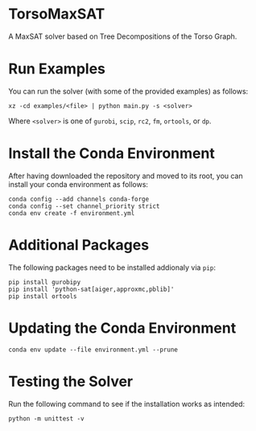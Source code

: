 # TorsoMaxSAT
A MaxSAT solver based on Tree Decompositions of the Torso Graph.

# Run Examples

You can run the solver (with some of the provided examples) as follows:
```
xz -cd examples/<file> | python main.py -s <solver>
```
Where `<solver>` is one of `gurobi`, `scip`, `rc2`, `fm`, `ortools`, or `dp`.

# Install the Conda Environment
After having downloaded the repository and moved to its root, you can install your conda environment as follows:

```
conda config --add channels conda-forge
conda config --set channel_priority strict
conda env create -f environment.yml
```

# Additional Packages

The following packages need to be installed addionaly via `pip`:

```
pip install gurobipy
pip install 'python-sat[aiger,approxmc,pblib]'
pip install ortools
```

# Updating the Conda Environment
```
conda env update --file environment.yml --prune
```

# Testing the Solver
Run the following command to see if the installation works as intended:
```
python -m unittest -v
```

